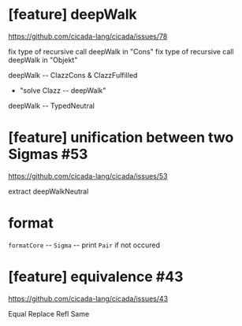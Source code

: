 # [feature] deepWalk

https://github.com/cicada-lang/cicada/issues/78

fix type of recursive call deepWalk in "Cons"
fix type of recursive call deepWalk in "Objekt"

deepWalk -- ClazzCons & ClazzFulfilled

- "solve Clazz -- deepWalk"

deepWalk -- TypedNeutral

# [feature] unification between two Sigmas #53

https://github.com/cicada-lang/cicada/issues/53

extract deepWalkNeutral

# format

`formatCore` -- `Sigma` -- print `Pair` if not occured

# [feature] equivalence #43

https://github.com/cicada-lang/cicada/issues/43

Equal
Replace
Refl
Same
